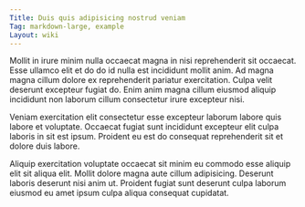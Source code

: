 ```yaml
---
Title: Duis quis adipisicing nostrud veniam
Tag: markdown-large, example
Layout: wiki
---
```

Mollit in irure minim nulla occaecat magna in nisi reprehenderit sit occaecat. Esse ullamco elit et do do id nulla est incididunt mollit anim. Ad magna magna cillum dolore ex reprehenderit pariatur exercitation. Culpa velit deserunt excepteur fugiat do. Enim anim magna cillum eiusmod aliquip incididunt non laborum cillum consectetur irure excepteur nisi.

Veniam exercitation elit consectetur esse excepteur laborum labore quis labore et voluptate. Occaecat fugiat sunt incididunt excepteur elit culpa laboris in sit est ipsum. Proident eu est do consequat reprehenderit sit et dolore duis labore.

Aliquip exercitation voluptate occaecat sit minim eu commodo esse aliquip elit sit aliqua elit. Mollit dolore magna aute cillum adipisicing. Deserunt laboris deserunt nisi anim ut. Proident fugiat sunt deserunt culpa laborum eiusmod eu amet ipsum culpa aliqua consequat cupidatat.